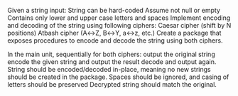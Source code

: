 Given a string input:
String can be hard-coded
Assume not null or empty
Contains only lower and upper case letters and spaces
Implement encoding and decoding of the string using following ciphers:
Caesar cipher (shift by N positions)
Atbash cipher (A↔Z, B↔Y, a↔z, etc.)
Create a package that exposes procedures to encode and decode the string using both ciphers.

In the main unit, sequentially for both ciphers:
output the original string
encode the given string and output the result
decode and output again.
String should be encoded/decoded in-place, meaning no new strings should be created in the package.
Spaces should be ignored, and casing of letters should be preserved
Decrypted string should match the original.
